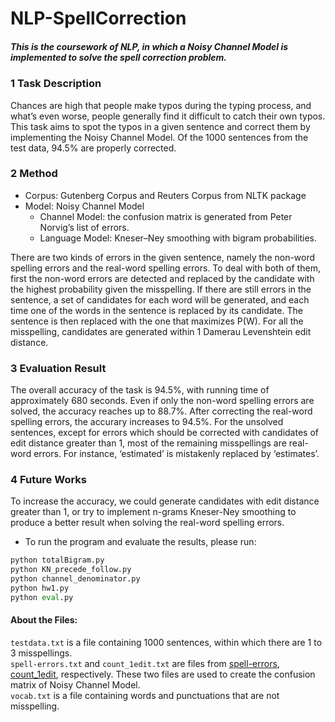 # NLP-SpellCorrection
##### This is the coursework of NLP, in which a Noisy Channel Model is implemented to solve the spell correction problem.

### 1 Task Description  
Chances are high that people make typos during the typing process, and what’s even worse, people generally find it difficult to catch their own typos. This task aims to spot the typos in a given sentence and correct them by implementing the Noisy Channel Model. Of the 1000 sentences from the test data, 94.5% are properly corrected.

### 2 Method  
* Corpus: Gutenberg Corpus and Reuters Corpus from NLTK package   
* Model: Noisy Channel Model  
	* Channel Model: the confusion matrix is generated from Peter Norvig’s list of errors.  
	* Language Model: Kneser–Ney smoothing with bigram probabilities.    

There are two kinds of errors in the given sentence, namely the non-word spelling errors and the real-word spelling errors. To deal with both of them, first the non-word errors are detected and replaced by the candidate with the highest probability given the misspelling. If there are still errors in the sentence, a set of candidates for each word will be generated, and each time one of the words in the sentence is replaced by its candidate. The sentence is then replaced with the one that maximizes P(W). For all the misspelling, candidates are generated within 1 Damerau Levenshtein edit distance.    

### 3 Evaluation Result  
The overall accuracy of the task is 94.5%, with running time of approximately 680 seconds. Even if only the non-word spelling errors are solved, the accuracy reaches up to 88.7%. After correcting the real-word spelling errors, the accurary increases to 94.5%. For the unsolved sentences, except for errors which should be corrected with candidates of edit distance greater than 1, most of the remaining misspellings are real-word errors. For instance, ‘estimated’ is mistakenly replaced by ‘estimates’.  


### 4 Future Works  
To increase the accuracy, we could generate candidates with edit distance greater than 1, or try to implement n-grams Kneser-Ney smoothing to produce a better result when solving the real-word spelling errors.  
* To run the program and evaluate the results, please run:  
```python    
python totalBigram.py
python KN_precede_follow.py
python channel_denominator.py
python hw1.py  
python eval.py    
```  

#### About the Files:
`testdata.txt` is a file containing 1000 sentences, within which there are 1 to 3 misspellings.  
`spell-errors.txt` and `count_1edit.txt` are files from [spell-errors](https://norvig.com/ngrams/spell-errors.txt), [count_1edit](https://norvig.com/ngrams/count_1edit.txt), respectively. These two files are used to create the confusion 	matrix of Noisy Channel Model.  
`vocab.txt` is a file containing words and punctuations that are not misspelling.
